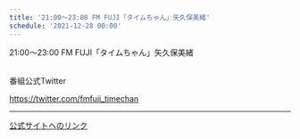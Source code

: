 ```yaml
---
title: '21:00～23:00 FM FUJI「タイムちゃん」矢久保美緒'
schedule: '2021-12-28 00:00'
---
```


<div id="detailBody"> <p>  21:00～23:00 FM FUJI「タイムちゃん」矢久保美緒 </p> <p>  <br/>  番組公式Twitter </p> <p>  <a href="https://twitter.com/fmfuji_timechan" target="_blank">   https://twitter.com/fmfuji_timechan  </a> </p></div>

---
[公式サイトへのリンク]('http://www.nogizaka46.com/schedule/2021/12/063413.php?member=mio-yakubo&category=&monthly=202112')